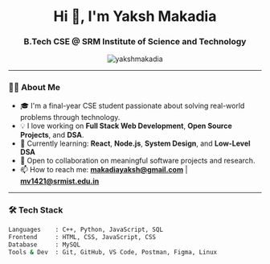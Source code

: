 <h1 align="center">Hi 👋, I'm Yaksh Makadia</h1>
<h3 align="center">B.Tech CSE @ SRM Institute of Science and Technology</h3>

<p align="center">
  <img src="https://komarev.com/ghpvc/?username=yakshmakadia&label=Profile%20views&color=0e75b6&style=flat" alt="yakshmakadia" />
</p>

---

### 👨‍💻 About Me

- 🎓 I'm a final-year CSE student passionate about solving real-world problems through technology.
- 💡 I love working on **Full Stack Web Development**, **Open Source Projects**, and **DSA**.
- 🌱 Currently learning: **React**, **Node.js**, **System Design**, and **Low-Level DSA**
- 🤝 Open to collaboration on meaningful software projects and research.
- 📫 How to reach me: **makadiayaksh@gmail.com** | **mv1421@srmist.edu.in**

---

### 🛠️ Tech Stack

```bash
Languages    : C++, Python, JavaScript, SQL
Frontend     : HTML, CSS, JavaScript, CSS
Database     : MySQL
Tools & Dev  : Git, GitHub, VS Code, Postman, Figma, Linux
